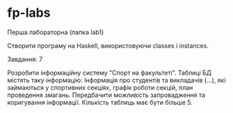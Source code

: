 # fp-labs
Перша лабораторна (папка lab1)


Створити програму на Haskell, використовуючи classes і instances.


Завдання: 7

Розробити інформаційну систему "Спорт на факультеті". Таблиці БД містять таку інформацію: Інформація про студентів та викладачів (...), які займаються у спортивних секціях, графік роботи секцій, план проведення змагань. Передбачити можливість запровадження та коригування інформації. Кількість таблиць має бути більше 5.



